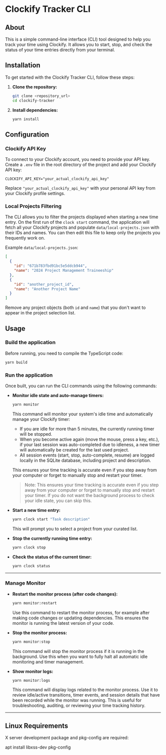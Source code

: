 # Clockify Tracker CLI

## About

This is a simple command-line interface (CLI) tool designed to help you track your time using Clockify. It allows you to start, stop, and check the status of your time entries directly from your terminal.

## Installation

To get started with the Clockify Tracker CLI, follow these steps:

1.  **Clone the repository:**

    ```bash
    git clone <repository_url>
    cd clockify-tracker
    ```

2.  **Install dependencies:**
    ```bash
    yarn install
    ```

## Configuration

### Clockify API Key

To connect to your Clockify account, you need to provide your API key. Create a `.env` file in the root directory of the project and add your Clockify API key:

```
CLOCKIFY_API_KEY="your_actual_clockify_api_key"
```

Replace `"your_actual_clockify_api_key"` with your personal API key from your Clockify profile settings.

### Local Projects Filtering

The CLI allows you to filter the projects displayed when starting a new time entry. On the first run of the `clock start` command, the application will fetch all your Clockify projects and populate `data/local-projects.json` with their IDs and names. You can then edit this file to keep only the projects you frequently work on.

Example `data/local-projects.json`:

```json
[
  {
    "id": "671b783fbd91bc5e5ddcb944",
    "name": "2024 Project Management Traineeship"
  },
  {
    "id": "another_project_id",
    "name": "Another Project Name"
  }
]
```

Remove any project objects (both `id` and `name`) that you don't want to appear in the project selection list.

## Usage

### Build the application

Before running, you need to compile the TypeScript code:

```bash
yarn build
```

### Run the application

Once built, you can run the CLI commands using the following commands:

- **Monitor idle state and auto-manage timers:**

  ```bash
  yarn monitor
  ```

  This command will monitor your system's idle time and automatically manage your Clockify timer:
  - If you are idle for more than 5 minutes, the currently running timer will be stopped.
  - When you become active again (move the mouse, press a key, etc.), if your last session was auto-completed due to idleness, a new timer will automatically be created for the last used project.
  - All session events (start, stop, auto-complete, resume) are logged locally in the SQLite database, including project and description.

  This ensures your time tracking is accurate even if you step away from your computer or forget to manually stop and restart your timer.

  > Note: This ensures your time tracking is accurate even if you step away from your computer or forget to manually stop and restart your timer.
  > If you do not want the background process to check your idle state, you can skip this.

- **Start a new time entry:**

  ```bash
  yarn clock start "Task description"
  ```

  This will prompt you to select a project from your curated list.

- **Stop the currently running time entry:**

  ```bash
  yarn clock stop
  ```

- **Check the status of the current timer:**
  ```bash
  yarn clock status
  ```

---

### Manage Monitor

- **Restart the monitor process (after code changes):**

  ```bash
  yarn monitor:restart
  ```

  Use this command to restart the monitor process, for example after making code changes or updating dependencies. This ensures the monitor is running the latest version of your code.

- **Stop the monitor process:**

  ```bash
  yarn monitor:stop
  ```

  This command will stop the monitor process if it is running in the background. Use this when you want to fully halt all automatic idle monitoring and timer management.

- **Show monitor logs:**

  ```bash
  yarn monitor:logs
  ```

  This command will display logs related to the monitor process. Use it to review idle/active transitions, timer events, and session details that have been recorded while the monitor was running. This is useful for troubleshooting, auditing, or reviewing your time tracking history.

---

## Linux Requirements

X server development package and pkg-config are required:

apt install libxss-dev pkg-config
